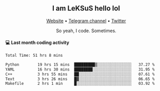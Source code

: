 <h2 align="center">I am LeKSuS hello lol</h2>
<div align="center">
  <a href="https://leksus.net">Website</a> •
  <a href="https://t.me/leksus_was_here">Telegram channel</a> •
  <a href="https://twitter.com/___LeKSuS___">Twitter</a>
</div>
<p align="center">So yeah, I code. Sometimes.</p>

#### :computer: Last month coding activity
<!--START_SECTION:waka-->

```txt
Total Time: 51 hrs 8 mins

Python        19 hrs 15 mins  █████████▒░░░░░░░░░░░░░░░   37.27 %
YAML          16 hrs 30 mins  ████████░░░░░░░░░░░░░░░░░   31.95 %
C++           3 hrs 55 mins   ██░░░░░░░░░░░░░░░░░░░░░░░   07.61 %
Text          3 hrs 26 mins   █▓░░░░░░░░░░░░░░░░░░░░░░░   06.65 %
Makefile      2 hrs 1 min     █░░░░░░░░░░░░░░░░░░░░░░░░   03.92 %
```

<!--END_SECTION:waka-->

<!-- flag{4_l0t_0f_1nter35t1ng_th1ng5_4r3_1n_publ1c_d0m41n} -->
